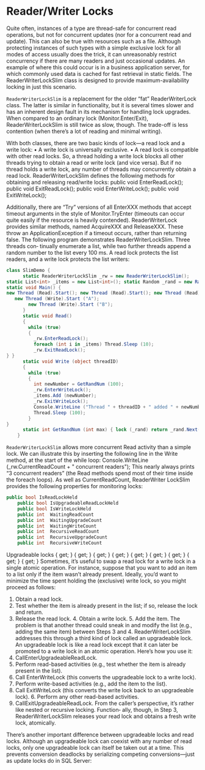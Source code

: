 # Reader/Writer Locks
Quite often, instances of a type are thread-safe for concurrent read operations, but not for concurrent updates (nor for a concurrent read and update). This can also be true with resources such as a file. Although protecting instances of such types with a simple exclusive lock for all modes of access usually does the trick, it can unreasonably restrict concurrency if there are many readers and just occasional updates. An example of where this could occur is in a business application server, for which commonly used data is cached for fast retrieval in static fields. The ReaderWriterLockSlim class is designed to provide maximum-availability locking in just this scenario.

`ReaderWriterLockSlim` is a replacement for the older “fat” ReaderWriterLock class. The latter is similar in functionality, but it is several times slower and has an inherent design fault in its mechanism for handling lock upgrades.
When compared to an ordinary lock (Monitor.Enter/Exit), ReaderWriterLockSlim is still twice as slow, though. The trade-off is less contention (when there’s a lot of reading and minimal writing).

With both classes, there are two basic kinds of lock—a read lock and a write lock:
• A write lock is universally exclusive.
• A read lock is compatible with other read locks.
So, a thread holding a write lock blocks all other threads trying to obtain a read or write lock (and vice versa). But if no thread holds a write lock, any number of threads may concurrently obtain a read lock.
ReaderWriterLockSlim defines the following methods for obtaining and releasing read/write locks:
    public void EnterReadLock();
    public void ExitReadLock();
    public void EnterWriteLock();
    public void ExitWriteLock();

Additionally, there are “Try” versions of all EnterXXX methods that accept timeout arguments in the style of Monitor.TryEnter (timeouts can occur quite easily if the resource is heavily contended). ReaderWriterLock provides similar methods, named AcquireXXX and ReleaseXXX. These throw an ApplicationException if a timeout occurs, rather than returning false.
The following program demonstrates ReaderWriterLockSlim. Three threads con‐ tinually enumerate a list, while two further threads append a random number to the list every 100 ms. A read lock protects the list readers, and a write lock protects the list writers:
```c#
class SlimDemo {
      static ReaderWriterLockSlim _rw = new ReaderWriterLockSlim();
static List<int> _items = new List<int>(); static Random _rand = new Random();
static void Main() {
new Thread (Read).Start(); new Thread (Read).Start(); new Thread (Read).Start();
   new Thread (Write).Start ("A");
        new Thread (Write).Start ("B");
      }
      static void Read()
      {
        while (true)
        {
          _rw.EnterReadLock();
          foreach (int i in _items) Thread.Sleep (10);
          _rw.ExitReadLock();
} }
      static void Write (object threadID)
      {
        while (true)
        {
          int newNumber = GetRandNum (100);
          _rw.EnterWriteLock();
          _items.Add (newNumber);
          _rw.ExitWriteLock();
          Console.WriteLine ("Thread " + threadID + " added " + newNumber);
          Thread.Sleep (100);
        }
}
      static int GetRandNum (int max) { lock (_rand) return _rand.Next(max); }
    }
```

`ReaderWriterLockSlim` allows more concurrent Read activity than a simple lock. We can illustrate this by inserting the following line in the Write method, at the start of the while loop:
    Console.WriteLine (_rw.CurrentReadCount + " concurrent readers");
This nearly always prints “3 concurrent readers” (the Read methods spend most of their time inside the foreach loops). As well as CurrentReadCount, ReaderWriter LockSlim provides the following properties for monitoring locks:
```c#
public bool IsReadLockHeld
    public bool IsUpgradeableReadLockHeld
    public bool IsWriteLockHeld
    public int  WaitingReadCount
    public int  WaitingUpgradeCount
    public int  WaitingWriteCount
    public int  RecursiveReadCount
    public int  RecursiveUpgradeCount
    public int  RecursiveWriteCount

```

Upgradeable locks
{ get; } { get; } { get; }
{ get; } { get; } { get; }
{ get; } { get; } { get; }
Sometimes, it’s useful to swap a read lock for a write lock in a single atomic operation. For instance, suppose that you want to add an item to a list only if the item wasn’t already present. Ideally, you’d want to minimize the time spent holding the (exclusive) write lock, so you might proceed as follows:
1. Obtain a read lock.
2. Test whether the item is already present in the list; if so, release the lock and
return.
3. Release the read lock. 4. Obtain a write lock. 5. Add the item.
The problem is that another thread could sneak in and modify the list (e.g., adding the same item) between Steps 3 and 4. ReaderWriterLockSlim addresses this through a third kind of lock called an upgradeable lock. An upgradeable lock is like a read lock except that it can later be promoted to a write lock in an atomic operation. Here’s how you use it:
1. CallEnterUpgradeableReadLock.
2. Perform read-based activities (e.g., test whether the item is already present in
the list).
3. Call EnterWriteLock (this converts the upgradeable lock to a write lock).
4. Perform write-based activities (e.g., add the item to the list).
5. Call ExitWriteLock (this converts the write lock back to an upgradeable lock). 6. Perform any other read-based activities.
7. CallExitUpgradeableReadLock.
From the caller’s perspective, it’s rather like nested or recursive locking. Function‐ ally, though, in Step 3, ReaderWriterLockSlim releases your read lock and obtains a fresh write lock, atomically.

There’s another important difference between upgradeable locks and read locks. Although an upgradeable lock can coexist with any number of read locks, only one upgradeable lock can itself be taken out at a time. This prevents conversion deadlocks by serializing competing conversions—just as update locks do in SQL Server: